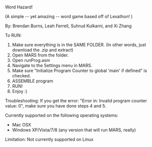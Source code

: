 Word Hazard!

(A simple -- yet amazing -- word game based off of Lexathon! )

By: Brendan Burns, Leah Ferrell, Suhrud Kulkarni, and Xi Zhang

To RUN:

1. Make sure everything is in the SAME FOLDER. (In other words, just download the .zip and extract)
2. Open MARS from the folder.
3. Open runProg.asm
4. Navigate to the Settings menu in MARS.
5. Make sure "Initialize Program Counter to global 'main' if defined" is checked.
6. ASSEMBLE program
7. RUN!
8. Enjoy :)

Troubleshooting:
If you get the error: "Error in: Invalid program counter value: 0", make sure you have done steps 4 and 5.

Currently supported on the following operating systems:
- Mac OSX
- Windows XP/Vista/7/8 (any version that will run MARS, really)

Limitation: Not currently supported on Linux
